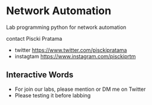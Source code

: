 # Network Automation

Lab programming python for network automation

contact Piscki Pratama
- twitter https://www.twitter.com/pisckipratama
- instagtam https://www.instagram.com/pisckiprtm

## Interactive Words
- For join our labs, please mention or DM me on Twitter
- Please testing it before labbing
